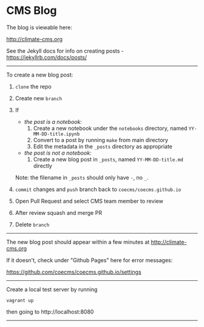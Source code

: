 CMS Blog
========

The blog is viewable here:

http://climate-cms.org

See the Jekyll docs for info on creating posts - https://jekyllrb.com/docs/posts/

---
To create a new blog post:

1. `clone` the repo
1. Create new `branch`
1. If
    - *the post is a notebook:*
        1. Create a new notebook under the `notebooks` directory, named `YY-MM-DD-title.ipynb`
        1. Convert to a post by running `make` from main directory
        1. Edit the metadata in the `_posts` directory as appropriate
    - *the post is not a notebook:*
        1. Create a new blog post in `_posts`, named `YY-MM-DD-title.md` directly
   
   Note: the filename in `_posts` should only have `-`, no `_`.
1. `commit` changes and `push` branch back to `coecms/coecms.github.io`
1. Open Pull Request and select CMS team member to review
1. After review squash and merge PR
1. Delete `branch`

---
The new blog post should appear within a few minutes at http://climate-cms.org 

If it doesn't, check under "Github Pages" here for error messages:

https://github.com/coecms/coecms.github.io/settings

---

Create a local test server by running

    vagrant up

then going to http://localhost:8080

---


